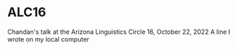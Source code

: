 # ALC16
Chandan's talk at the Arizona Linguistics Circle 16, October 22, 2022
A line I wrote on my local computer
